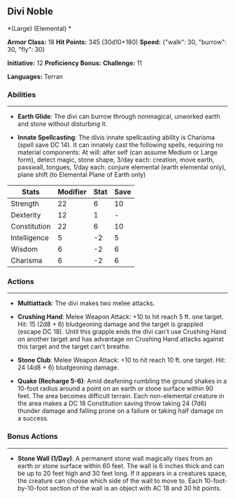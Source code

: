 ## Divi Noble
*(Large) (Elemental) *

**Armor Class:** 18
**Hit Points:** 345 (30d10+180)
**Speed:** {"walk": 30, "burrow": 30, "fly": 30}

**Initiative:** 12
**Proficiency Bonus:**
**Challenge:** 11

**Languages:** Terran

### Abilities
 --- 
- **Earth Glide**: The divi can burrow through nonmagical, unworked earth and stone without disturbing it.

- **Innate Spellcasting**: The divis innate spellcasting ability is Charisma (spell save DC 14). It can innately cast the following spells, requiring no material components: At will: alter self (can assume Medium or Large form), detect magic, stone shape, 3/day each: creation, move earth, passwall, tongues, 1/day each: conjure elemental (earth elemental only), plane shift (to Elemental Plane of Earth only)



| Stats | Modifier | Stat | Save
| ---- | ---- | ---- | ---- |
| Strength | 22 | 6 | 10 |
| Dexterity | 12 | 1 | - |
| Constitution | 22 | 6 | 10 |
| Intelligence | 5 | -2 | 5 |
| Wisdom | 6 | -2 | 6 |
| Charisma | 6 | -2 | 6 |

### Actions
 --- 
- **Multiattack**: The divi makes two melee attacks.

- **Crushing Hand**: Melee Weapon Attack: +10 to hit  reach 5 ft.  one target. Hit: 15 (2d8 + 6) bludgeoning damage  and the target is grappled (escape DC 18). Until this grapple ends  the divi can't use Crushing Hand on another target and has advantage on Crushing Hand attacks against this target  and the target can't breathe.

- **Stone Club**: Melee Weapon Attack: +10 to hit  reach 10 ft.  one target. Hit: 24 (4d8 + 6) bludgeoning damage.

- **Quake (Recharge 5-6)**: Amid deafening rumbling  the ground shakes in a 10-foot radius around a point on an earth or stone surface within 90 feet. The area becomes difficult terrain. Each non-elemental creature in the area makes a DC 18 Constitution saving throw  taking 24 (7d6) thunder damage and falling prone on a failure or taking half damage on a success.

### Bonus Actions
 --- 
- **Stone Wall (1/Day)**: A permanent stone wall magically rises from an earth or stone surface within 60 feet. The wall is 6 inches thick and can be up to 20 feet high and 30 feet long. If it appears in a creatures space, the creature can choose which side of the wall to move to. Each 10-foot-by-10-foot section of the wall is an object with AC 18 and 30 hit points.

